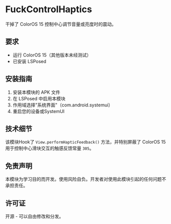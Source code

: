 # FuckControlHaptics

干掉了 ColorOS 15 控制中心调节音量或亮度时的震动。

## 要求

*   运行 ColorOS 15（其他版本未经测试）
*   已安装 LSPosed

## 安装指南

1.  安装本模块的 APK 文件
2.  在 LSPosed 中启用本模块
3.  作用域选择"系统界面"（com.android.systemui）
4.  重启您的设备或SystemUI

## 技术细节

该模块Hook了 `View.performHapticFeedback()` 方法，并特别屏蔽了 ColorOS 15 用于控制中心滑块交互的触感反馈常量 `305`。

## 免责声明

本模块为学习目的而开发。使用风险自负。开发者对使用此模块引起的任何问题不承担责任。

## 许可证

开源 - 可以自由修改和分发。